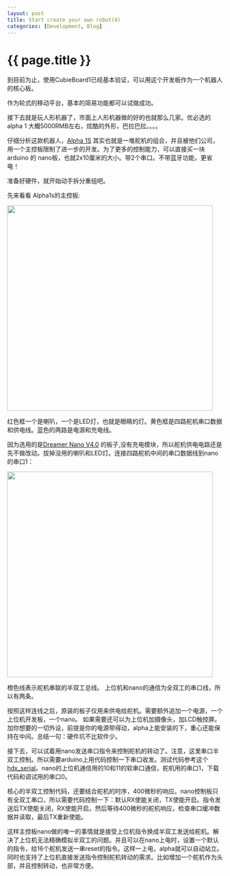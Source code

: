 ```yaml
---
layout: post
title: Start create your own robot(4)
categories: [Development, Blog]
---
```


{{ page.title }}
================
到目前为止，使用CubieBoard1已经基本验证，可以用这个开发板作为一个机器人的核心板。

作为轮式的移动平台，基本的简易功能都可以试做成功。

接下去就是玩人形机器了，市面上人形机器做的好的也就那么几家。优必选的alpha 1 大概5000RMB左右，炫酷的外形，巴拉巴拉。。。。

仔细分析这款机器人，[Alpha 1S](http://www.ubtrobot.com/html/archive/2015092894.html) 其实也就是一堆舵机的组合，并且被他们公司，用一个主控板限制了进一步的开发。为了更多的控制能力，可以直接买一块arduino 的 nano板，也就2x10厘米的大小。带2个串口。不带蓝牙功能，更省电！

准备好硬件，就开始动手拆分重组吧。

先来看看 Alpha1s的主控板:

<image src="http://gqjjqg.github.io/images/IMG_0970.JPG" width="480" height="480"  />

红色框一个是喇叭，一个是LED灯，也就是眼睛的灯。黄色框是四路舵机串口数据和供电线。蓝色的两路是电源和充电线。

因为选用的是[Dreamer Nano V4.0](http://www.dfrobot.com.cn/goods-628.html) 的板子,没有充电模块，所以舵机供电电路还是先不做改动。拔掉没用的喇叭和LED灯。连接四路舵机中间的串口数据线到nano的串口1：

<image src="http://gqjjqg.github.io/images/IMG_20151105.jpg" width="480" height="480" />

橙色线表示舵机串联的半双工总线。 上位机和nano的通信为全双工的串口线，所以有两条。

按照这样连线之后，原装的板子仅用来供电给舵机。需要额外追加一个电源，一个上位机开发板，一个nano。 如果需要还可以为上位机加摄像头，加LCD触控屏。加你想要的一切外设，前提是你的电源带得动，alpha上能安装的下，重心还能保持在中间。总结一句：硬件坑不比软件少。

接下去，可以试着用nano发送串口指令来控制舵机的转动了。注意，这里串口半双工控制。所以需要arduino上用代码控制一下串口收发。测试代码参考这个[hdx_serial](https://github.com/gqjjqg/hdx_serial)。nano的上位机通信用的10和11的软串口通信，舵机用的串口1，下载代码和调试用的串口0。

核心的半双工控制代码，还要结合舵机的时序，400微秒的响应。nano控制板只有全双工串口，所以需要代码控制一下：默认RX使能关闭，TX使能开启。指令发送后TX使能关闭，RX使能开启。然后等待400微秒的舵机响应，检查串口缓冲数据并读取，最后TX重新使能。

这样主控板nano做的唯一的事情就是接受上位机指令换成半双工发送给舵机。解决了上位机无法精确模拟半双工的问题。并且可以在nano上电时，设置一个默认的指令，给16个舵机发送一串reset的指令。这样一上电，alpha就可以自动站立。同时也支持了上位机直接发送指令控制舵机转动的需求。比如增加一个舵机作为头部，并且控制转动，也非常方便。



